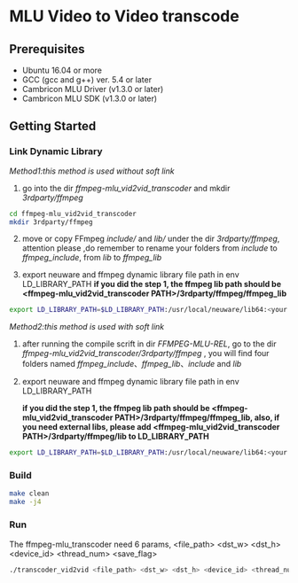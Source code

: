 # MLU Video to Video transcode

## Prerequisites

- Ubuntu 16.04 or more
- GCC (gcc and g++) ver. 5.4 or later
- Cambricon MLU Driver (v1.3.0 or later)
- Cambricon MLU SDK (v1.3.0 or later)

## Getting Started

### Link Dynamic Library
*Method1:this method is used without soft link*

1. go into the dir *ffmpeg-mlu_vid2vid_transcoder* and mkdir *3rdparty/ffmpeg*

```bash
cd ffmpeg-mlu_vid2vid_transcoder
mkdir 3rdparty/ffmpeg
```

2. move or copy FFmpeg *include/* and *lib/* under the dir *3rdparty/ffmpeg*, attention please ,do remember to rename your folders from *include* to *ffmpeg_include*, from *lib* to *ffmpeg_lib*

3. export neuware and ffmpeg dynamic library file path in env LD_LIBRARY_PATH
   **if you did the step 1, the ffmpeg lib path should be <ffmpeg-mlu_vid2vid_transcoder PATH>/3rdparty/ffmpeg/ffmpeg_lib**

```bash
export LD_LIBRARY_PATH=$LD_LIBRARY_PATH:/usr/local/neuware/lib64:<your ffmpeg lib path>
```
*Method2:this method is used with soft link*

1. after running the compile scrift in dir *FFMPEG-MLU-REL*, go to the dir *ffmpeg-mlu_vid2vid_transcoder/3rdparty/ffmpeg* , you will find four folders named *ffmpeg_include*、*ffmpeg_lib*、*include* and *lib*

2. export neuware and ffmpeg dynamic library file path in env LD_LIBRARY_PATH

    **if you did the step 1, the ffmpeg lib path should be <ffmpeg-mlu_vid2vid_transcoder PATH>/3rdparty/ffmpeg/ffmpeg_lib, also, if you need external libs, please add <ffmpeg-mlu_vid2vid_transcoder PATH>/3rdparty/ffmpeg/lib to LD_LIBRARY_PATH**
```bash
export LD_LIBRARY_PATH=$LD_LIBRARY_PATH:/usr/local/neuware/lib64:<your ffmpeg lib path>:<your external lib path>
```

### Build

```bash
make clean
make -j4
```

### Run

The ffmpeg-mlu_transcoder need 6 params, <file_path> <dst_w> <dst_h> <device_id> <thread_num> <save_flag>

```bash
./transcoder_vid2vid <file_path> <dst_w> <dst_h> <device_id> <thread_num> <save_flag>
```
